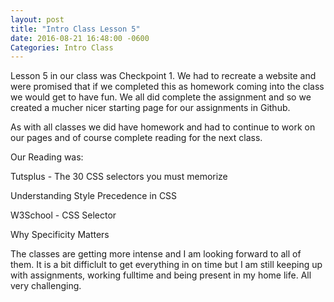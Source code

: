 ```yaml
---
layout: post
title: "Intro Class Lesson 5"
date: 2016-08-21 16:48:00 -0600
Categories: Intro Class
---
```


Lesson 5 in our class was Checkpoint 1.  We had to recreate a website and were promised that if we completed this as homework coming into the class we would get to have fun.  We all did complete the assignment and so we created a mucher nicer starting page for our assignments in Github.

As with all classes we did have homework and had to continue to work on our pages and of course complete reading for the next class.

Our Reading was:  

Tutsplus - The 30 CSS selectors you must memorize

Understanding Style Precedence in CSS

W3School - CSS Selector

Why Specificity Matters

The classes are getting more intense and I am looking forward to all of them.  It is a bit difficlult to get everything in on time but I am still keeping up with assignments, working fulltime and being present in my home life.  All very challenging.

